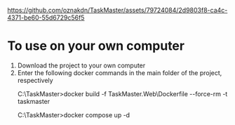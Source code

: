 https://github.com/oznakdn/TaskMaster/assets/79724084/2d9803f8-ca4c-4371-be60-55d6729c56f5

# To use on your own computer
1) Download the project to your own computer
2) Enter the following docker commands in the main folder of the project, respectively
   <p>C:\TaskMaster>docker build -f TaskMaster.Web\Dockerfile --force-rm -t taskmaster</p>
   <p>C:\TaskMaster>docker compose up -d</p>

